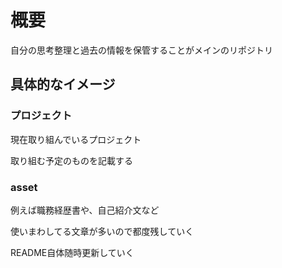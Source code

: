 # 概要
自分の思考整理と過去の情報を保管することがメインのリポジトリ

## 具体的なイメージ
### プロジェクト
現在取り組んでいるプロジェクト

取り組む予定のものを記載する

### asset
例えば職務経歴書や、自己紹介文など

使いまわしてる文章が多いので都度残していく

README自体随時更新していく